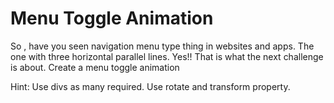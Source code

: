 # Menu Toggle Animation

So , have you seen navigation menu type thing in websites and apps. The one with three horizontal parallel lines.
Yes!! That is what the next challenge is about.
Create a menu toggle animation

Hint: Use divs as many required. Use rotate and transform property.
